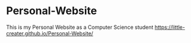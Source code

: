 # Personal-Website
This is my Personal Website as a Computer Science student
https://little-creater.github.io/Personal-Website/

